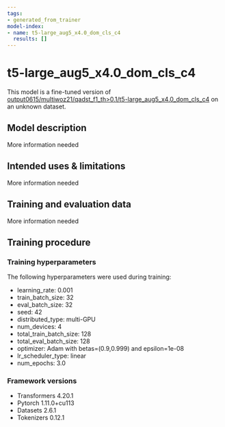 ```yaml
---
tags:
- generated_from_trainer
model-index:
- name: t5-large_aug5_x4.0_dom_cls_c4
  results: []
---
```


<!-- This model card has been generated automatically according to the information the Trainer had access to. You
should probably proofread and complete it, then remove this comment. -->

# t5-large_aug5_x4.0_dom_cls_c4

This model is a fine-tuned version of [output0615/multiwoz21/qadst_f1_th>0.1/t5-large_aug5_x4.0_dom_cls_c4](https://huggingface.co/output0615/multiwoz21/qadst_f1_th>0.1/t5-large_aug5_x4.0_dom_cls_c4) on an unknown dataset.

## Model description

More information needed

## Intended uses & limitations

More information needed

## Training and evaluation data

More information needed

## Training procedure

### Training hyperparameters

The following hyperparameters were used during training:
- learning_rate: 0.001
- train_batch_size: 32
- eval_batch_size: 32
- seed: 42
- distributed_type: multi-GPU
- num_devices: 4
- total_train_batch_size: 128
- total_eval_batch_size: 128
- optimizer: Adam with betas=(0.9,0.999) and epsilon=1e-08
- lr_scheduler_type: linear
- num_epochs: 3.0

### Framework versions

- Transformers 4.20.1
- Pytorch 1.11.0+cu113
- Datasets 2.6.1
- Tokenizers 0.12.1
